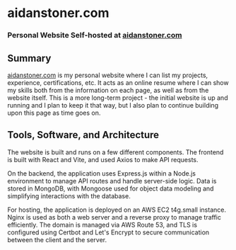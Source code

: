 # aidanstoner.com
### Personal Website Self-hosted at [aidanstoner.com](https://aidanstoner.com)
## Summary
[aidanstoner.com](https://aidanstoner.com) is my personal website where I can list my projects, experience, certifications, etc. It acts as an online resume where I can show my skills both from the information on each page, as well as from the website itself. This is a more long-term project - the initial website is up and running and I plan to keep it that way, but I also plan to continue building upon this page as time goes on.

## Tools, Software, and Architecture
The website is built and runs on a few different components. The frontend is built with React and Vite, and used Axios to make API requests. 

On the backend, the application uses Express.js within a Node.js environment to manage API routes and handle server-side logic. Data is stored in MongoDB, with Mongoose used for object data modeling and simplifying interactions with the database. 

For hosting, the application is deployed on an AWS EC2 t4g.small instance. Nginx is used as both a web server and a reverse proxy to manage traffic efficiently. The domain is managed via AWS Route 53, and TLS is configured using Certbot and Let's Encrypt to secure communication between the client and the server.
